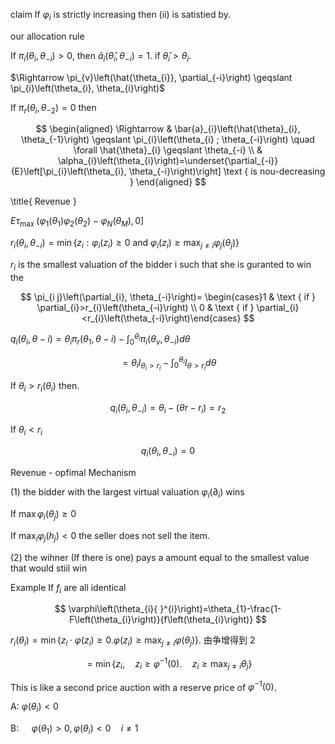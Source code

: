claim If $\varphi_{i}$ is strictly increasing then (ii) is satistied by.

our allocation rule

If $\pi_{i}\left(\theta_{i}, \theta_{-i}\right)>0$, then $\bar{a}_{i}\left(\hat{\theta}_{i}, \theta_{-i}\right)=1$. if $\hat{\theta}_{i}>\theta_{i}$.

$\Rightarrow \pi_{v}\left(\hat{\theta_{i}}, \partial_{-i}\right) \geqslant \pi_{i}\left(\theta_{i}, \theta_{i}\right)$

If $\pi_{r}\left(\theta_{i}, \theta_{-2}\right)=0$ then

$$
\begin{aligned}
\Rightarrow & \bar{a}_{i}\left(\hat{\theta}_{i}, \theta_{-1}\right) \geqslant \pi_{i}\left(\theta_{i} ; \theta_{-i}\right) \quad \forall \hat{\theta}_{i} \geqslant \theta_{-i} \\
& \alpha_{i}\left(\theta_{i}\right)=\underset{\partial_{-i}}{E}\left[\pi_{i}\left(\theta_{i}, \theta_{-i}\right)\right] \text { is nou-decreasing }
\end{aligned}
$$

\title{
Revenue
}

$E \tau_{\text {max }}\left(\varphi_{1}\left(\theta_{1}\right) \varphi_{2}\left(\theta_{2}\right)-\varphi_{N}\left(\theta_{M}\right), 0\right]$

$r_{i}\left(\theta_{i}, \theta_{-i}\right)=\min \left\{z_{i}: \varphi_{i}\left(z_{i}\right) \geqslant 0\right.$ and $\left.\varphi_{i}\left(z_{i}\right) \geqslant \max _{j \neq i} \varphi_{j}\left(\theta_{j}\right)\right\}$

$r_{i}$ is the smallest valuation of the bidder i such that she is guranted to win the

$$
\pi_{i j}\left(\partial_{i}, \theta_{-i}\right)= \begin{cases}1 & \text { if } \partial_{i}>r_{i}\left(\theta_{-i}\right) \\ 0 & \text { if } \partial_{i}<r_{i}\left(\theta_{-i}\right)\end{cases}
$$

$q_{i}\left(\theta_{i}, \theta-i\right)=\theta_{i} \pi_{r}\left(\theta_{1}, \theta-i\right)-\int_{0}^{\theta_{i}} \pi_{i}\left(\theta_{v}, \theta_{-i}\right) d \theta$

$$
=\theta_{i} I_{\theta_{i}>r_{i}}-\int_{0}^{\theta_{i}} I_{\theta>r_{i}} d \theta
$$

If $\theta_{i}>r_{i}\left(\theta_{i}\right)$ then.

$$
q_{i}\left(\theta_{i}, \theta_{-i}\right)=\theta_{i}-\left(\theta r-r_{i}\right)=r_{2}
$$

If $\theta_{i}<r_{i}$

$$
q_{i}\left(\theta_{i}, \theta_{-i}\right)=0
$$

Revenue - opfimal Mechanism

(1) the bidder with the largest virtual valuation $\varphi_{i}\left(\partial_{i}\right)$ wins

If $\max \varphi_{i}\left(\theta_{j}\right) \geqslant 0$

If $\max _{i} \varphi_{j}\left(h_{j}\right)<0$ the seller does not sell the item.

(2) the wihner (If there is one) pays a amount equal to the smallest value that would stiil win

Example If $f_{i}$ are all identical

$$
\varphi\left(\theta_{i}{ }^{i}\right)=\theta_{1}-\frac{1-F\left(\theta_{i}\right)}{f\left(\theta_{i}\right)}
$$

$r_{i}\left(\theta_{i}\right)=\min \left\{z_{i} \cdot \varphi\left(z_{i}\right) \geqslant 0 . \varphi\left(z_{i}\right) \geqslant \max _{j \neq i} \varphi\left(\theta_{j}\right)\right\}$. 由争增得到 2

$$
=\min \left\{z_{i}, \quad z_{i} \geqslant \varphi^{-1}(0) . \quad z_{i} \geqslant \max _{j \neq i} \theta_{j}\right\}
$$

This is like a second price auction with a reserve price of $\varphi^{-1}(0)$.

A: $\varphi\left(\theta_{i}\right)<0$

B: $\quad \varphi\left(\theta_{1}\right)>0, \varphi\left(\theta_{i}\right)<0 \quad i \neq 1$